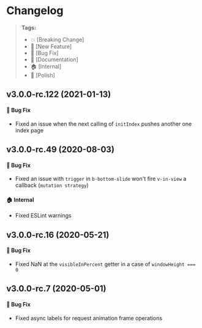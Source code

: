 Changelog
=========

> **Tags:**
> - :boom:       [Breaking Change]
> - :rocket:     [New Feature]
> - :bug:        [Bug Fix]
> - :memo:       [Documentation]
> - :house:      [Internal]
> - :nail_care:  [Polish]

## v3.0.0-rc.122 (2021-01-13)

#### :bug: Bug Fix

* Fixed an issue when the next calling of `initIndex` pushes another one index page

## v3.0.0-rc.49 (2020-08-03)

#### :bug: Bug Fix

* Fixed an issue with `trigger` in `b-bottom-slide` won't fire `v-in-view` a callback (`mutation strategy`)

#### :house: Internal

* Fixed ESLint warnings

## v3.0.0-rc.16 (2020-05-21)

#### :bug: Bug Fix

* Fixed NaN at the `visibleInPercent` getter in a case of `windowHeight === 0`

## v3.0.0-rc.7 (2020-05-01)

#### :bug: Bug Fix

* Fixed async labels for request animation frame operations
